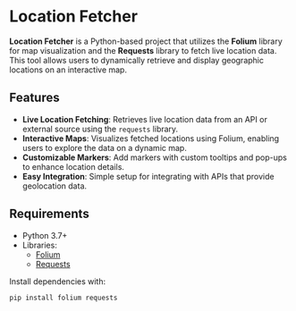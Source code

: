 # Location Fetcher

**Location Fetcher** is a Python-based project that utilizes the **Folium** library for map visualization and the **Requests** library to fetch live location data. This tool allows users to dynamically retrieve and display geographic locations on an interactive map.

## Features
- **Live Location Fetching**: Retrieves live location data from an API or external source using the `requests` library.
- **Interactive Maps**: Visualizes fetched locations using Folium, enabling users to explore the data on a dynamic map.
- **Customizable Markers**: Add markers with custom tooltips and pop-ups to enhance location details.
- **Easy Integration**: Simple setup for integrating with APIs that provide geolocation data.

## Requirements
- Python 3.7+
- Libraries:
  - [Folium](https://python-visualization.github.io/folium/)
  - [Requests](https://docs.python-requests.org/)

Install dependencies with:
```bash
pip install folium requests
